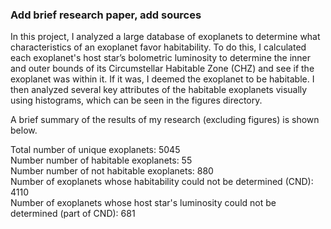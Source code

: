 ### Add brief research paper, add sources ###

In this project, I analyzed a large database of exoplanets to determine what characteristics of an exoplanet favor habitability. To do this, I calculated each exoplanet's host star’s bolometric luminosity to determine the inner and outer bounds of its Circumstellar Habitable Zone (CHZ) and see if the exoplanet was within it. If it was, I deemed the exoplanet to be habitable. I then analyzed several key attributes of the habitable exoplanets visually using histograms, which can be seen in the figures directory. 

A brief summary of the results of my research (excluding figures) is shown below. 

Total number of unique exoplanets: 5045  
Number number of habitable exoplanets: 55  
Number number of not habitable exoplanets: 880  
Number of exoplanets whose habitability could not be determined (CND): 4110  
Number of exoplanets whose host star's luminosity could not be determined (part of CND): 681
